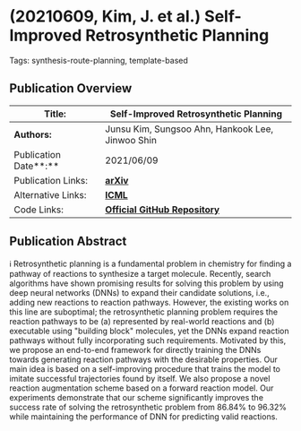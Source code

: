# (20210609, Kim, J. et al.) Self-Improved Retrosynthetic Planning

Tags: synthesis-route-planning, template-based

## Publication Overview

| **Title:**  | Self-Improved Retrosynthetic Planning |
| --- | --- |
| **Authors:**  | Junsu Kim, Sungsoo Ahn, Hankook Lee, Jinwoo Shin |
| Publication Date**:**  | 2021/06/09 |
| Publication Links: | [**arXiv**](https://arxiv.org/abs/2106.04880) |
| Alternative Links: | [**ICML**](https://proceedings.mlr.press/v139/kim21b.html) |
| Code Links: | [**Official GitHub Repository**](https://github.com/junsu-kim97/self_improved_retro) |

## Publication Abstract

<aside>
ℹ️ Retrosynthetic planning is a fundamental problem in chemistry for finding a pathway of reactions to synthesize a target molecule. Recently, search algorithms have shown promising results for solving this problem by using deep neural networks (DNNs) to expand their candidate solutions, i.e., adding new reactions to reaction pathways. However, the existing works on this line are suboptimal; the retrosynthetic planning problem requires the reaction pathways to be (a) represented by real-world reactions and (b) executable using "building block" molecules, yet the DNNs expand reaction pathways without fully incorporating such requirements. Motivated by this, we propose an end-to-end framework for directly training the DNNs towards generating reaction pathways with the desirable properties. Our main idea is based on a self-improving procedure that trains the model to imitate successful trajectories found by itself. We also propose a novel reaction augmentation scheme based on a forward reaction model. Our experiments demonstrate that our scheme significantly improves the success rate of solving the retrosynthetic problem from 86.84% to 96.32% while maintaining the performance of DNN for predicting valid reactions.

</aside>